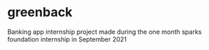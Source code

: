 # greenback
 Banking app internship project made during the one month sparks foundation internship in September 2021
